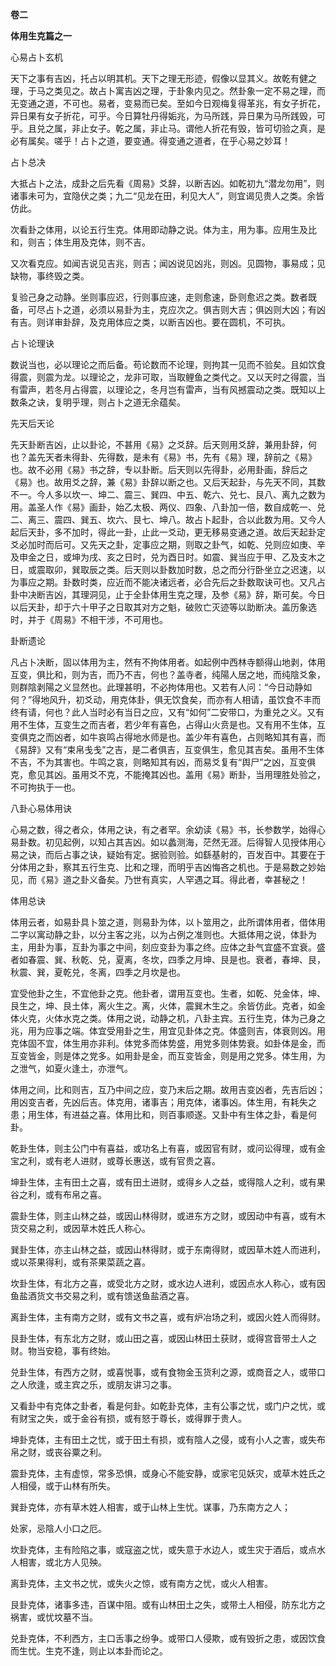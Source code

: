 **卷二**

**体用生克篇之一**

心易占卜玄机

天下之事有吉凶，托占以明其机。天下之理无形迹，假像以显其义。故乾有健之理，于马之类见之。故占卜寓吉凶之理，于卦象内见之。然卦象一定不易之理，而无变通之道，不可也。易者，变易而已矣。至如今日观梅复得革兆，有女子折花，异日果有女子折花，可乎。今日算牡丹得姤兆，为马所践，异日果为马所践毁，可乎。且兑之属，非止女子。乾之属，非止马。谓他人折花有毁，皆可切验之真，是必有属矣。嗟乎！占卜之道，要变通。得变通之道者，在乎心易之妙耳！

占卜总决

大抵占卜之法，成卦之后先看《周易》爻辞，以断吉凶。如乾初九“潜龙勿用”，则诸事未可为，宜隐伏之类；九二“见龙在田，利见大人”，则宜谒见贵人之类。余皆仿此。

次看卦之体用，以论五行生克。体用即动静之说。体为主，用为事。应用生及比和，则吉；体生用及克体，则不吉。

又次看克应。如闻吉说见吉兆，则吉；闻凶说见凶兆，则凶。见圆物，事易成；见缺物，事终毁之类。

复验己身之动静。坐则事应迟，行则事应速，走则愈速，卧则愈迟之类。数者既备，可尽占卜之道，必须以易卦为主，克应次之。俱吉则大吉；俱凶则大凶；有凶有吉。则详审卦辞，及克用体应之类，以断吉凶也。要在圆机，不可执。

占卜论理诀

数说当也，必以理论之而后备。苟论数而不论理，则拘其一见而不验矣。且如饮食得震，则震为龙。以理论之，龙非可取，当取鲤鱼之类代之。又以天时之得震，当有雷声，若冬月占得震，以理论之，冬月岂有雷声，当有风撼震动之类。既知以上数条之诀，复明乎理，则占卜之道无余蕴矣。

先天后天论

先天卦断吉凶，止以卦论，不甚用《易》之爻辞。后天则用爻辞，兼用卦辞，何也？盖先天者未得卦、先得数，是未有《易》书，先有《易》理，辞前之《易》也。故不必用《易》书之辞，专以卦断。后天则以先得卦，必用卦画，辞后之《易》也。故用爻之辞，兼《易》卦辞以断之也。又后天起卦，与先天不同，其数不一。今人多以坎一、坤二、震三、巽四、中五、乾六、兑七、艮八、离九之数为用。盖圣人作《易》画卦，始乙太极、两仪、四象、八卦加一倍，数自成乾一、兑二、离三、震四、巽五、坎六、艮七、坤八。故占卜起卦，合以此数为用。又今人起后天卦，多不加时，得此一卦，止此一爻动，更无移易变通之道。故后天起卦定爻必加时而后可。又先天之卦，定事应之期，则取之卦气，如乾、兑则应如庚、辛及申金之日，或坤为戌、亥之日时，兑为酉日时。如震、巽当应于甲、乙及支木之日，或震取卯，巽取辰之类。后天则以卦数加时数，总之而分行卧坐立之迟速，以为事应之期。卦数时类，应近而不能决诸远者，必合先后之卦数取诀可也。又凡占卦中决断吉凶，其理洞见，止于全卦体用生克之理，及参《易》辞，斯可矣。今日以后天卦，却于六十甲子之日取其对方之魁，破败亡灭迹等以助断决。盖历象选时，并于《周易》不相干涉，不可用也。

卦断遗论

凡占卜决断，固以体用为主，然有不拘体用者。如起例中西林寺额得山地剥，体用互变，俱比和，则为吉，而乃不吉，何也？盖寺者，纯陽人居之地，而纯陰爻象，则群陰剥陽之义显然也。此理甚明，不必拘体用也。又若有人问：“今日动静如何？”得地风升，初爻动，用克体卦，俱无饮食矣，而亦有人相请，虽饮食不丰而终有请，何也？此人当时必有当日之应，又有“如何”二安带口，为重兑之义。又有用不生体，互变生之而吉者，若少年有喜色，占得山火贲是也。又有用不生体，互变俱克之而凶者，如牛哀鸣占得地水师是也。盖少年有喜色，占则略知其有喜，而《易辞》又有“束帛戋戋”之吉，是二者俱吉，互变俱生，愈见其吉矣。虽用不生体不吉，不为其害也。牛鸣之哀，则略知其有凶，而易爻复有“舆尸”之凶，互变俱克，愈见其凶。虽用爻不克，不能掩其凶也。盖用《易》断卦，当用理胜处验之，不可拘执于一也。

八卦心易体用诀

心易之数，得之者众，体用之诀，有之者罕。余幼读《易》书，长参数学，始得心易卦数。初见起例，以知占其吉凶。如以蠡测海，茫然无涯。后得智人见授体用心易之诀，而后占事之诀，疑始有定。据验则验。如繇基射的，百发百中。其要在于分体用之卦，察其五行生克、比和之理，而明乎吉凶悔吝之机也。于是易数之妙始见，而《易》道之卦义备矣。乃世有真实，人罕遇之耳。得此者，幸甚秘之！

体用总诀

体用云者，如易卦具卜筮之道，则易卦为体，以卜筮用之，此所谓体用者，借体用二字以寓动静之卦，以分主客之兆，以为占例之准则也。大抵体用之说，体卦为主，用卦为事，互卦为事之中间，刻应变卦为事之终。应体之卦气宜盛不宜衰。盛者如春震、巽、秋乾、兑，夏离，冬坎，四季之月坤、艮是也。衰者，春坤、艮，秋震、巽，夏乾兑，冬离，四季之月坎是也。

宜受他卦之生，不宜他卦之克。他卦者，谓用互变也。生者，如乾、兑金体，坤、艮生之，坤、艮土体，离火生之。离，火体，震巽木生之。余皆仿此。克者，如金体火克，火体水克之类。体用之说，动静之机，八卦主宾。五行生克，体为己身之兆，用为应事之端。体宜受用卦之生，用宜见卦体之克。体盛则吉，体衰则凶。用克体固不宜，体生用亦非利。体党多而体势盛，用党多则体势衰。如卦体是金，而互变皆金，则是体之党多。如用卦是金，而互变皆金，则是用之党多。体生用，为之泄气，如夏火逢土，亦泄气。

体用之间，比和则吉，互乃中间之应，变乃末后之期。故用吉变凶者，先吉后凶；用凶变吉者，先凶后吉。体克用，诸事吉；用克体，诸事凶。体生用，有耗失之患；用生体，有进益之喜。体用比和，则百事顺遂。又卦中有生体之卦，看是何卦。

乾卦生体，则主公门中有喜益，或功名上有喜，或因官有财，或问讼得理，或有金宝之利，或有老人进财，或尊长惠送，或有官贵之喜。

坤卦生体，主有田土之喜，或有田土进财，或得乡人之益，或得陰人之利，或有果谷之利，或有布帛之喜。

震卦生体，则主山林之益，或因山林得财，或进东方之财，或因动中有喜，或有木货交易之利，或因草木姓氏人称心。

巽卦生体，亦主山林之益，或因山林得财，或于东南得财，或因草木姓人而进利，或以茶果得利，或有茶果菜蔬之喜。

坎卦生体，有北方之喜，或受北方之财，或水边人进利，或因点水人称心，或有因鱼盐酒货文书交易之利，或有馈送鱼盐酒之喜。

离卦生体，主有南方之财，或有文书之喜，或有炉冶场之利，或因火姓人而得财。

艮卦生体，有东北方之财，或山田之喜，或因山林田土获财，或得宫音带土人之财。物当安稳，事有终始。

兑卦生体，有西方之财，或喜悦事，或有食物金玉货利之源，或商音之人，或带口之人欣逢，或主宾之乐，或朋友讲习之事。

又看卦中有克体之卦者，看是何卦。如乾卦克体，主有公事之忧，或门户之忧，或有财宝之失，或于金谷有损，或有怒于尊长，或得罪于贵人。

坤卦克体，主有田土之忧，或于田土有损，或有陰人之侵，或有小人之害，或失布帛之财，或丧谷粟之利。

震卦克体，主有虚惊，常多恐惧，或身心不能安静，或家宅见妖灾，或草木姓氏之人相侵，或于山林有所失。

巽卦克体，亦有草木姓人相害，或于山林上生忧。谋事，乃东南方之人；

处家，忌陰人小口之厄。

坎卦克体，主有险陷之事，或寇盗之忧，或失意于水边人，或生灾于酒后，或点水人相害，或北方人见殃。

离卦克体，主文书之忧，或失火之惊，或有南方之忧，或火人相害。

艮卦克体，诸事多违，百谋中阻。或有山林田土之失，或带土人相侵，防东北方之祸害，或忧坟墓不当。

兑卦克体，不利西方，主口舌事之纷争。或带口人侵欺，或有毁折之患，或因饮食而生忧。生克不逢，则止以本卦而论之。
